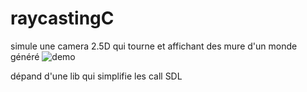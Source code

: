 # raycastingC
simule une camera 2.5D qui tourne et affichant des mure d'un monde généré
![demo](demo.gif)

dépand d'une lib qui simplifie les call SDL
